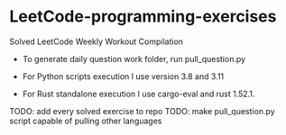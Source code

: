 # LeetCode-programming-exercises
Solved LeetCode Weekly Workout Compilation

- To generate daily question work folder, run pull_question.py

- For Python scripts execution I use version 3.8 and 3.11

- For Rust standalone execution I use cargo-eval and rust 1.52.1.

TODO: add every solved exercise to repo
TODO: make pull_question.py script capable of pulling other languages
